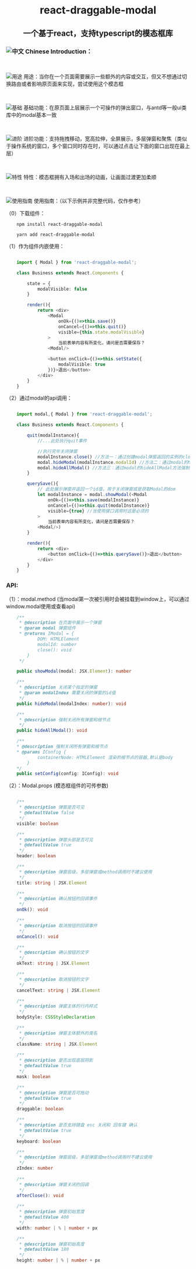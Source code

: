 <h1><center>react-draggable-modal</center></h1>
<h2><center>一个基于react，支持typescript的模态框库</center></h2>
<h3>

![中文](https://raw.githubusercontent.com/wuweijue/img/master/中文.png) Chinese Introduction：
</h3>

<br>
<P>

![用途](https://raw.githubusercontent.com/wuweijue/img/master/用途.png) 
用途：当你在一个页面需要展示一些额外的内容或交互，但又不想通过切换路由或者影响原页面来实现，尝试使用这个模态框</P>
<br>
<P>

![基础](https://raw.githubusercontent.com/wuweijue/img/master/基础.png)
基础功能：在原页面上层展示一个可操作的弹出窗口，与antd等一般ui类库中的modal基本一致</P>
<br>
<P>

![进阶](https://raw.githubusercontent.com/wuweijue/img/master/进阶.png)
进阶功能：支持拖拽移动，宽高拉伸，全屏展示，多层弹窗和聚焦（类似于操作系统的窗口，多个窗口同时存在时，可以通过点击让下面的窗口出现在最上层）</P>
<br>
<P>

![特性](https://raw.githubusercontent.com/wuweijue/img/master/配置.png)
特性：模态框拥有入场和出场的动画，让画面过渡更加柔顺</P>
<br>
<P>

![使用指南](https://raw.githubusercontent.com/wuweijue/img/master/使用指南.png)
使用指南：（以下示例并非完整代码，仅作参考）</P>
<P>（0）下载组件：</P>

``` nodejs
    npm install react-draggable-modal

    yarn add react-draggable-modal
```

<P>（1）作为组件内嵌使用：</P>

``` typescript

	import { Modal } from 'react-draggable-modal';

	class Business extends React.Components {

		state = {
			modalVisible: false
		}

		render(){
			return <div>
				<Modal 
					onOk={()=>this.save()}
					onCancel={()=>this.quit()}
					visible={this.state.modalVisible}
				>
					当前表单内容有所变化，请问是否需要保存？
				<Modal/>

				<button onClick={()=>this.setState({
					modalVisible: true
				})}>退出</button>
			</div>
		}
	}
```

<P>（2）通过modal的api调用：</P>

``` typescript

	import modal,{ Modal } from 'react-draggable-modal';

	class Business extends React.Components {

		quit(modalInstance){
			//...此处执行quit事件

            //执行完毕关闭弹窗
			modalInstance.close() //方法一：通过创建modal弹窗返回的实例的close方法 
            modal.hideModal(modalInstance.modalId) //方法二：通过modal的hideModal方法，参数为modalId
            modal.hideAllModal() //方法三：通过modal的hideAllModal方法强制关闭所有弹窗
		}

		querySave(){
			// 此处展示弹窗并返回一个id值，用于关闭弹窗或是获取Modal的dom
			let modalInstance = modal.showModal(<Modal
				onOk={()=>this.save(modalInstance)}
				onCancel={()=>this.quit(modalInstance)}
				visible={true} //当使用接口调用时这是必须的
			>
				当前表单内容有所变化，请问是否需要保存？
			<Modal/>)
		}

		render(){
			return <div>		
				<button onClick={()=>this.querySave()}>退出</button>
			</div>
		}
	}
```
<h3>API:</h3>
<p>
（1）：modal.method (当modal第一次被引用时会被挂载到window上，可以通过window.modal使用或查看api)

``` typescript
    /**
     * @description 在页面中展示一个弹窗
     * @param modal 弹窗组件
     * @returns IModal = {  
            DOM: HTMLElement 
            modalId: number
            close(): void
        }
     */

    public showModal(modal: JSX.Element): number

    /**
     * @description 关闭某个指定的弹窗
     * @param modalIndex 需要关闭的弹窗的id值
     */
    public hideModal(modalIndex: number): void 

    /**
     * @description 强制关闭所有弹窗和根节点
     */
    public hideAllModal(): void

    /**
    * @description 强制关闭所有弹窗和根节点
    * @params IConfig {
            containerNode: HTMLElement 渲染的根节点的容器,默认是body
        }
    */
    public setConfig(config: IConfig): void
```
</p>


<p>
（2）：Modal.props (模态框组件的可传参数)

``` typescript

    /**
     * @description 弹窗是否可见
     * @defaultValue false
     */
    visible: boolean 

    /**
     * @description 弹窗头部是否可见
     * @defaultValue true
     */
    header: boolean

    /**
     * @description 弹窗层级，多层弹窗或method调用时不建议使用
     */
    title: string | JSX.Element

    /**
     * @description 确认按钮的回调事件
     */
    onOk(): void

    /**
     * @description 取消按钮的回调事件
     */
    onCancel(): void

    /**
     * @description 确认按钮的文字
     */
    okText: string | JSX.Element

    /**
     * @description 取消按钮的文字
     */
    cancelText: string | JSX.Element

    /**
     * @description 弹窗主体的行内样式
     */
    bodyStyle: CSSStyleDeclaration 

    /**
     * @description 弹窗主体额外的类名
     */
    className: string | JSX.Element
 
    /**
     * @description 是否出现底层阴影
     * @defaultValue true
     */
    mask: boolean

    /**
     * @description 弹窗是否可拖动
     * @defaultValue true
     */
    draggable: boolean

    /**
     * @description 是否支持键盘 esc 关闭和 回车键 确认
     * @defaultValue true
     */
    keyboard: boolean

    /**
     * @description 弹窗层级，多层弹窗或method调用时不建议使用
     */
    zIndex: number
 
    /**
     * @description 弹窗关闭的回调
     */
    afterClose(): void
    
    /**
     * @description 弹窗初始宽度
     * @defaultValue 400
     */
    width: number | % | number + px

    /**
     * @description 弹窗初始高度
     * @defaultValue 180
     */
    height: number | % | number + px

    

```
</p>

